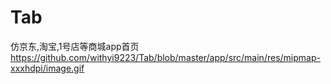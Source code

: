 # Tab
仿京东,淘宝,1号店等商城app首页
https://github.com/withyi9223/Tab/blob/master/app/src/main/res/mipmap-xxxhdpi/image.gif
